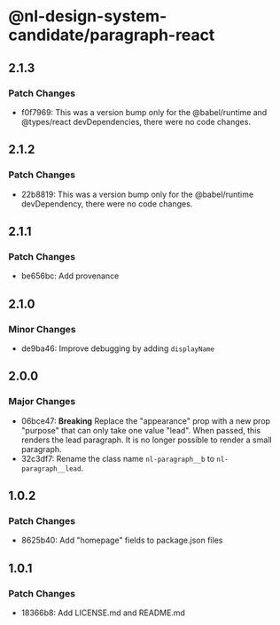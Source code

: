 # @nl-design-system-candidate/paragraph-react

## 2.1.3

### Patch Changes

- f0f7969: This was a version bump only for the @babel/runtime and @types/react devDependencies, there were no code changes.

## 2.1.2

### Patch Changes

- 22b8819: This was a version bump only for the @babel/runtime devDependency, there were no code changes.

## 2.1.1

### Patch Changes

- be656bc: Add provenance

## 2.1.0

### Minor Changes

- de9ba46: Improve debugging by adding `displayName`

## 2.0.0

### Major Changes

- 06bce47: **Breaking** Replace the "appearance" prop with a new prop "purpose" that can only take one value "lead". When passed, this renders the lead paragraph. It is no longer possible to render a small paragraph.
- 32c3df7: Rename the class name `nl-paragraph__b` to `nl-paragraph__lead`.

## 1.0.2

### Patch Changes

- 8625b40: Add "homepage" fields to package.json files

## 1.0.1

### Patch Changes

- 18366b8: Add LICENSE.md and README.md
